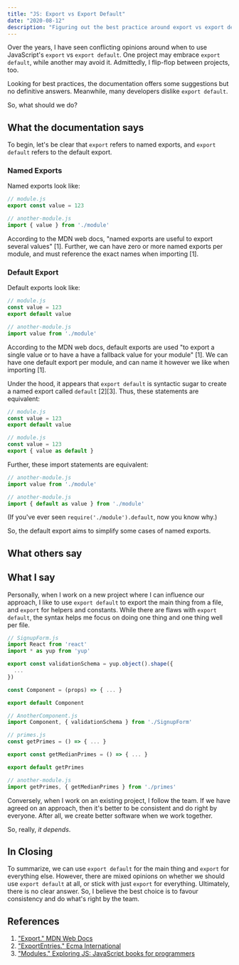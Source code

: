 ```yaml
---
title: "JS: Export vs Export Default"
date: "2020-08-12"
description: "Figuring out the best practice around export vs export default"
---
```


Over the years, I have seen conflicting opinions around when to use JavaScript's `export` vs `export default`. One project may embrace `export default`, while another may avoid it. Admittedly, I flip-flop between projects, too.

Looking for best practices, the documentation offers some suggestions but no definitive answers. Meanwhile, many developers dislike `export default`.

So, what should we do?

## What the documentation says

To begin, let's be clear that `export` refers to named exports, and `export default` refers to the default export.

### Named Exports
Named exports look like:

```js
// module.js
export const value = 123

// another-module.js
import { value } from './module'
```

According to the MDN web docs, "named exports are useful to export several values" [1]. Further, we can have zero or more named exports per module, and must reference the exact names when importing [1].


### Default Export

Default exports look like:

```js
// module.js
const value = 123
export default value

// another-module.js
import value from './module'
```

According to the MDN web docs, default exports are used "to export a single value or to have a have a fallback value for your module" [1]. We can have one default export per module, and can name it however we like when importing [1].

Under the hood, it appears that `export default` is syntactic sugar to create a named export called `default` [2][3]. Thus, these statements are equivalent:

```js
// module.js
const value = 123
export default value
```

```js
// module.js
const value = 123
export { value as default }
```

Further, these import statements are equivalent:

```js
// another-module.js
import value from './module'
```

```js
// another-module.js
import { default as value } from './module'
```

(If you've ever seen `require('./module').default`, now you know why.)   

So, the default export aims to simplify some cases of named exports.

## What others say

## What I say

Personally, when I work on a new project where I can influence our approach, I like to use `export default` to export the main thing from a file, and `export` for helpers and constants. While there are flaws with `export default`, the syntax helps me focus on doing one thing and one thing well per file.

```js
// SignupForm.js
import React from 'react'
import * as yup from 'yup'

export const validationSchema = yup.object().shape({
  ...
})

const Component = (props) => { ... }

export default Component

// AnotherComponent.js
import Component, { validationSchema } from './SignupForm'
```

```js
// primes.js
const getPrimes = () => { ... }

export const getMedianPrimes = () => { ... }

export default getPrimes

// another-module.js
import getPrimes, { getMedianPrimes } from './primes'
```

Conversely, when I work on an existing project, I follow the team. If we have agreed on an approach, then it's better to be consistent and do right by everyone. After all, we create better software when we work together.

So, really, *it depends*.


## In Closing

To summarize, we can use `export default` for the main thing and `export` for everything else. However, there are mixed opinions on whether we should use `export default` at all, or stick with just `export` for everything. Ultimately, there is no clear answer. So, I believe the best choice is to favour consistency and do what's right by the team.

## References

1. ["Export." MDN Web Docs](https://developer.mozilla.org/en-US/docs/web/javascript/reference/statements/export)
2. ["ExportEntries." Ecma International](https://tc39.es/ecma262/#sec-exports-static-semantics-exportentries)
3. ["Modules." Exploring JS: JavaScript books for programmers](https://exploringjs.com/es6/ch_modules.html)
